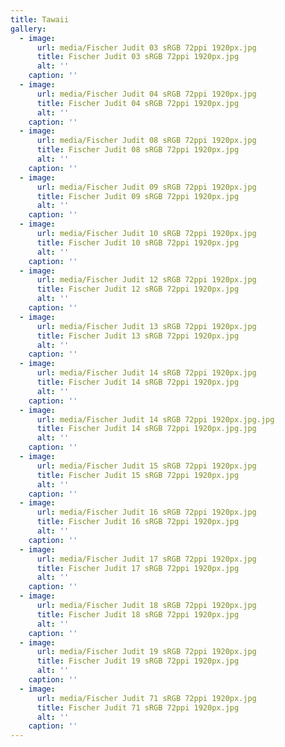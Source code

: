 ```yaml
---
title: Tawaii
gallery:
  - image:
      url: media/Fischer Judit 03 sRGB 72ppi 1920px.jpg
      title: Fischer Judit 03 sRGB 72ppi 1920px.jpg
      alt: ''
    caption: ''
  - image:
      url: media/Fischer Judit 04 sRGB 72ppi 1920px.jpg
      title: Fischer Judit 04 sRGB 72ppi 1920px.jpg
      alt: ''
    caption: ''
  - image:
      url: media/Fischer Judit 08 sRGB 72ppi 1920px.jpg
      title: Fischer Judit 08 sRGB 72ppi 1920px.jpg
      alt: ''
    caption: ''
  - image:
      url: media/Fischer Judit 09 sRGB 72ppi 1920px.jpg
      title: Fischer Judit 09 sRGB 72ppi 1920px.jpg
      alt: ''
    caption: ''
  - image:
      url: media/Fischer Judit 10 sRGB 72ppi 1920px.jpg
      title: Fischer Judit 10 sRGB 72ppi 1920px.jpg
      alt: ''
    caption: ''
  - image:
      url: media/Fischer Judit 12 sRGB 72ppi 1920px.jpg
      title: Fischer Judit 12 sRGB 72ppi 1920px.jpg
      alt: ''
    caption: ''
  - image:
      url: media/Fischer Judit 13 sRGB 72ppi 1920px.jpg
      title: Fischer Judit 13 sRGB 72ppi 1920px.jpg
      alt: ''
    caption: ''
  - image:
      url: media/Fischer Judit 14 sRGB 72ppi 1920px.jpg
      title: Fischer Judit 14 sRGB 72ppi 1920px.jpg
      alt: ''
    caption: ''
  - image:
      url: media/Fischer Judit 14 sRGB 72ppi 1920px.jpg.jpg
      title: Fischer Judit 14 sRGB 72ppi 1920px.jpg.jpg
      alt: ''
    caption: ''
  - image:
      url: media/Fischer Judit 15 sRGB 72ppi 1920px.jpg
      title: Fischer Judit 15 sRGB 72ppi 1920px.jpg
      alt: ''
    caption: ''
  - image:
      url: media/Fischer Judit 16 sRGB 72ppi 1920px.jpg
      title: Fischer Judit 16 sRGB 72ppi 1920px.jpg
      alt: ''
    caption: ''
  - image:
      url: media/Fischer Judit 17 sRGB 72ppi 1920px.jpg
      title: Fischer Judit 17 sRGB 72ppi 1920px.jpg
      alt: ''
    caption: ''
  - image:
      url: media/Fischer Judit 18 sRGB 72ppi 1920px.jpg
      title: Fischer Judit 18 sRGB 72ppi 1920px.jpg
      alt: ''
    caption: ''
  - image:
      url: media/Fischer Judit 19 sRGB 72ppi 1920px.jpg
      title: Fischer Judit 19 sRGB 72ppi 1920px.jpg
      alt: ''
    caption: ''
  - image:
      url: media/Fischer Judit 71 sRGB 72ppi 1920px.jpg
      title: Fischer Judit 71 sRGB 72ppi 1920px.jpg
      alt: ''
    caption: ''
---
```


